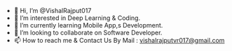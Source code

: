 - 👋 Hi, I’m @VishalRajput017
- 👀 I’m interested in Deep Learning & Coding.
- 🌱 I’m currently learning Mobile App,s Development.
- 💞️ I’m looking to collaborate on Software Developer.
- 📫 How to reach me & Contact Us By Mail : vishalrajputvr017@gmail.com

<!---
VishalRajput017/VishalRajput017 is a ✨ special ✨ repository because its `README.md` (this file) appears on your GitHub profile.
You can click the Preview link to take a look at your changes.
--->
